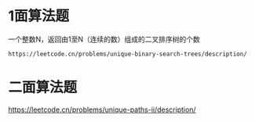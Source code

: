 # 1面算法题
一个整数N，返回由1至N（连续的数）组成的二叉排序树的个数

    https://leetcode.cn/problems/unique-binary-search-trees/description/

# 二面算法题
https://leetcode.cn/problems/unique-paths-ii/description/
